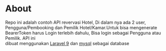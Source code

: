 # About
<p>Repo ini adalah contoh API revervasi Hotel, Di dalam nya ada 2 user, Pengguna/Pembooking dan Pemilik Hotel/Kamar.Untuk bisa mengenerate BearerToken harus Login terlebih dahulu, Bisa login sebagai Pengguna atau Pemilik. API ini<br> dibuat menggunakan <a href="https://laravel.com/docs/9.x/releases">Laravel 9</a> dan <a href="https://www.mysql.com/">mysql</a> sebagai database</p>
